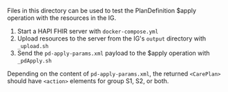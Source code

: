 Files in this directory can be used to test the PlanDefinition $apply operation with the resources in the IG.

1. Start a HAPI FHIR server with `docker-compose.yml`
1. Upload resources to the server from the IG's `output` directory with `_upload.sh`
1. Send the `pd-apply-params.xml` payload to the $apply operation with `_pdApply.sh`

Depending on the content of `pd-apply-params.xml`, the returned `<CarePlan>` should have `<action>` elements for group S1, S2, or both.

